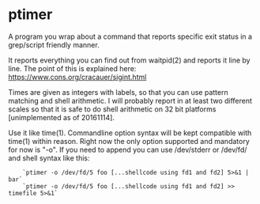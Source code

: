 # ptimer
A program you wrap about a command that reports specific exit status
in a grep/script friendly manner.

It reports everything you can find out from waitpid(2) and reports it
line by line.  The point of this is explained here:
https://www.cons.org/cracauer/sigint.html

Times are given as integers with labels, so that you can use pattern
matching and shell arithmetic.  I will probably report in at least two
different scales so that it is safe to do shell arithmetic on 32 bit
platforms [unimplemented as of 20161114].

Use it like time(1).  Commandline option syntax will be kept
compatible with time(1) within reason.  Right now the only option
supported and mandatory for now is "-o".  If you need to append you
can use /dev/stderr or /dev/fd/<n> and shell syntax like this:
```
    `ptimer -o /dev/fd/5 foo [...shellcode using fd1 and fd2] 5>&1 | bar`
    `ptimer -o /dev/fd/5 foo [...shellcode using fd1 and fd2] >> timefile 5>&1`
```
